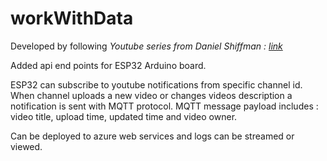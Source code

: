 # workWithData

Developed by following *Youtube series from Daniel Shiffman : [link](https://www.youtube.com/playlist?list=PLRqwX-V7Uu6YxDKpFzf_2D84p0cyk4T7X)*

Added api end points for ESP32 Arduino board.

ESP32 can subscribe to youtube notifications from specific channel id.
When channel uploads a new video or changes videos description a notification is sent with MQTT protocol.
MQTT message payload includes : video title, upload time, updated time and video owner.

Can be deployed to azure web services and logs can be streamed or viewed.

